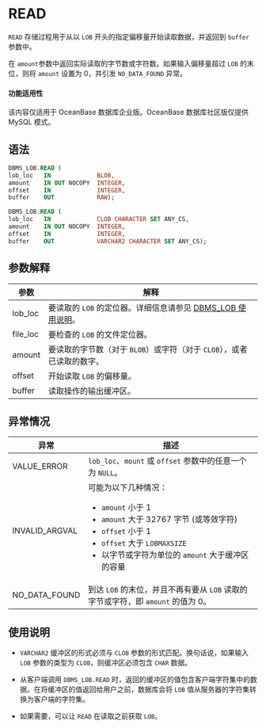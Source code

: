 READ 
=========================

`READ` 存储过程用于从以 `LOB` 开头的指定偏移量开始读取数据，并返回到 `buffer` 参数中。

在 `amount`参数中返回实际读取的字节数或字符数。如果输入偏移量超过 `LOB` 的末位，则将 `amount` 设置为 0，并引发 `NO_DATA_FOUND` 异常。

  <main id="notice" >
    <h4>功能适用性</h4>
    <p>该内容仅适用于 OceanBase 数据库企业版。OceanBase 数据库社区版仅提供 MySQL 模式。</p>
  </main>

语法 
-----------

```sql
DBMS_LOB.READ (
lob_loc   IN             BLOB,
amount    IN OUT NOCOPY  INTEGER,
offset    IN             INTEGER,
buffer    OUT            RAW);

DBMS_LOB.READ (
lob_loc   IN             CLOB CHARACTER SET ANY_CS,
amount    IN OUT NOCOPY  INTEGER,
offset    IN             INTEGER,
buffer    OUT            VARCHAR2 CHARACTER SET ANY_CS);
```



参数解释 
-------------



|  **参数**  |                                    **解释**                                     |
|----------|-------------------------------------------------------------------------------|
| lob_loc  | 要读取的 `LOB` 的定位器。详细信息请参见 [DBMS_LOB 使用说明](../9300.dbms-lob-oracle/100.dbms-lob-overview-oracle.md)。 |
| file_loc | 要检查的 `LOB` 的文件定位器。                                                            |
| amount   | 要读取的字节数（对于 `BLOB`）或字符（对于 `CLOB`），或者已读取的数字。                                    |
| offset   | 开始读取 `LOB` 的偏移量。                                                              |
| buffer   | 读取操作的输出缓冲区。                                                                   |



异常情况 
-------------



|     **异常**     |                                                                                                                                                                        **描述**                                                                                                                                                                        |
|----------------|------------------------------------------------------------------------------------------------------------------------------------------------------------------------------------------------------------------------------------------------------------------------------------------------------------------------------------------------------|
| VALUE_ERROR    | `lob_loc`、`mount` 或 `offset` 参数中的任意一个为 `NULL`。                                                                                                                                                                                                                                                                                                       |
| INVALID_ARGVAL | 可能为以下几种情况： <ul><li> `amount` 小于 1   </li><li> `amount` 大于 32767 字节 (或等效字符)   </li><li> `offset` 小于 1   </li><li> `offset` 大于 `LOBMAXSIZE`   </li><li> 以字节或字符为单位的 `amount` 大于缓冲区的容量 </li></ul>    |
| NO_DATA_FOUND  | 到达 `LOB` 的末位，并且不再有要从 `LOB` 读取的字节或字符，即 `amount` 的值为 0。                                                                                                                                                                                                                                                                                                |



使用说明 
-------------

* `VARCHAR2` 缓冲区的形式必须与 `CLOB` 参数的形式匹配。换句话说，如果输入 `LOB` 参数的类型为 `CLOB`，则缓冲区必须包含 `CHAR` 数据。

  

* 从客户端调用 `DBMS_LOB.READ` 时，返回的缓冲区的值包含客户端字符集中的数据。在将缓冲区的值返回给用户之前，数据库会将 `LOB` 值从服务器的字符集转换为客户端的字符集。

  

* 如果需要，可以让 `READ` 在读取之前获取 `LOB`。

  



